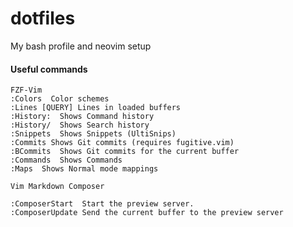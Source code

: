 # dotfiles
My bash profile and neovim setup
#### Useful commands
``` vim
FZF-Vim
:Colors  Color schemes
:Lines [QUERY] Lines in loaded buffers
:History:  Shows Command history
:History/  Shows Search history
:Snippets  Shows Snippets (UltiSnips)
:Commits Shows Git commits (requires fugitive.vim)
:BCommits  Shows Git commits for the current buffer
:Commands  Shows Commands
:Maps  Shows Normal mode mappings
```
```
Vim Markdown Composer

:ComposerStart  Start the preview server.
:ComposerUpdate Send the current buffer to the preview server
```
